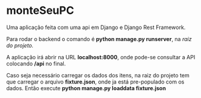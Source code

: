 # monteSeuPC

Uma aplicação feita com uma api em Django e Django Rest Framework.

Para rodar o backend o comando é **python manage.py runserver**, na *raiz do projeto.*

A aplicação irá abrir na URL **localhost:8000**, onde pode-se consultar a API colocando **/api** no final.

Caso seja necessário carregar os dados dos itens, na raiz do projeto tem que carregar o arquivo **fixture.json**, onde ja está pre-populado com os dados.
Então execute **python manage.py loaddata fixture.json**
